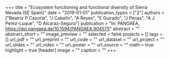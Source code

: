+++
title = "Ecosystem functioning and functional diversity of Sierra Nevada (SE Spain)"
date = "2019-01-01"
publication_types = ["2"]
authors = ["Beatriz P Cazorla", "J Cabello", "A Reyes", "E Guirado", "J Penas", "A J Perez-Luque", "D Alcaraz-Segura"]
publication = "In: PANGAEA, https://doi.pangaea.de/10.1594/PANGAEA.904575"
abstract = ""
abstract_short = ""
image_preview = ""
selected = false
projects = []
tags = []
url_pdf = ""
url_preprint = ""
url_code = ""
url_dataset = ""
url_project = ""
url_slides = ""
url_video = ""
url_poster = ""
url_source = ""
math = true
highlight = true
[header]
image = ""
caption = ""
+++
